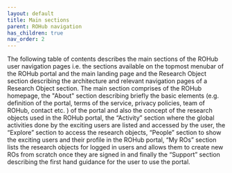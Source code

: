 ```yaml
---
layout: default
title: Main sections
parent: ROHub navigation
has_children: true
nav_order: 2
---
```



The following table of contents describes the main sections of the ROHub user navigation pages i.e. the sections available on the topmost menubar of the ROHub portal and the main landing page and the Research Object section describing the architecture and relevant navigation pages of a Research Object section.
The main section comprises of the ROHub homepage, the "About" section describing briefly the basic elements (e.g. definition of the portal, terms of the service, privacy policies, team of ROHub, contact etc. ) of the portal and also the concept of the research objects used in the ROHub portal, the “Activity” section where the global activities done by the exciting users are listed and accessed by the user, the “Explore” section to access the research objects, “People” section to show the exciting users and their profile in the ROHub portal, “My ROs” section lists the research objects for logged in users and allows them to create new ROs from scratch once they are signed in and finally the “Support” section describing the first hand guidance for the user to use the portal.




<!--
## Table of contents
{: .no_toc .text-delta }

1. TOC
{:toc}

---

## Home


### Search by keyword

### Key ROHub statistics

### Featured research objects

### Recent activity

## Activity

## Explore

## My ROs

## People

## Support

-->
